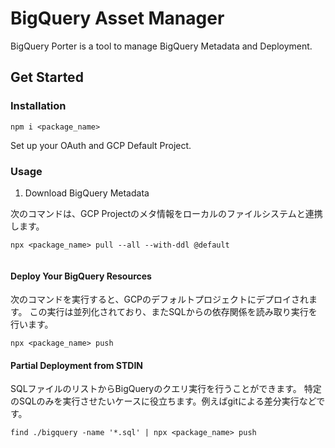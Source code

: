# BigQuery Asset Manager

BigQuery Porter is a tool to manage BigQuery Metadata and Deployment. 

## Get Started

### Installation

```
npm i <package_name>
```

Set up your OAuth and GCP Default Project.

### Usage

1. Download BigQuery Metadata

次のコマンドは、GCP Projectのメタ情報をローカルのファイルシステムと連携します。

```
npx <package_name> pull --all --with-ddl @default
```


```
```

#### Deploy Your BigQuery Resources

次のコマンドを実行すると、GCPのデフォルトプロジェクトにデプロイされます。 この実行は並列化されており、またSQLからの依存関係を読み取り実行を行います。

```
npx <package_name> push
```

#### Partial Deployment from STDIN

SQLファイルのリストからBigQueryのクエリ実行を行うことができます。
特定のSQLのみを実行させたいケースに役立ちます。例えばgitによる差分実行などです。

```
find ./bigquery -name '*.sql' | npx <package_name> push
```
